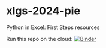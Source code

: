 # xlgs-2024-pie
Python in Excel: First Steps resources


Run this repo on the cloud: [![Binder](https://mybinder.org/badge_logo.svg)](https://mybinder.org/v2/gh/stringfestdata/xlgs-2024-pie/HEAD)
